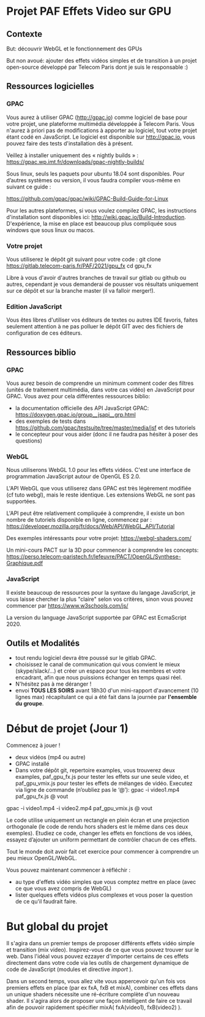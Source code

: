 # Projet PAF Effets Video sur GPU

## Contexte

But: découvrir WebGL et le fonctionnement des GPUs 

But non avoué: ajouter des effets vidéos simples et de transition à un projet open-source développé par Telecom Paris dont je suis le responsable :)

## Ressources logicielles

### GPAC
Vous aurez à utiliser GPAC (http://gpac.io) comme logiciel de base pour votre projet, une plateforme multimédia développée à Telecom Paris. Vous n'aurez à priori pas de modifications à apporter au logiciel, tout votre projet étant codé en JavaScript.
Le logiciel est disponible sur http://gpac.io, vous pouvez faire des tests d'installation dès à présent.

Veillez à installer uniquement des « nightly builds » : 
https://gpac.wp.imt.fr/downloads/gpac-nightly-builds/

Sous linux, seuls les paquets pour ubuntu 18.04 sont disponibles. Pour d’autres systèmes ou version, il vous faudra compiler vous-même en suivant ce guide :

https://github.com/gpac/gpac/wiki/GPAC-Build-Guide-for-Linux

Pour les autres plateformes, si vous voulez compilez GPAC, les instructions d'installation sont disponibles ici: http://wiki.gpac.io/Build-Introduction. D'expérience, la mise en place est beaucoup plus compliquée sous windows que sous linux ou macos.


### Votre projet
Vous utiliserez le dépôt git suivant pour votre code :
git clone https://gitlab.telecom-paris.fr/PAF/2021/gpu_fx 
cd gpu_fx

Libre à vous d'avoir d'autres branches de travail sur gitlab ou github ou autres, cependant je vous demanderai de pousser vos résultats uniquement sur ce dépôt et sur la branche master (il va falloir merger!).

### Edition JavaScript
Vous êtes libres d'utiliser vos éditeurs de textes ou autres IDE favoris, faites seulement attention à ne pas polluer le dépôt GIT avec des fichiers de configuration de ces éditeurs.


## Ressources biblio

### GPAC
Vous aurez besoin de comprendre un minimum comment coder des filtres (unités de traitement multimédia, dans votre cas vidéo) en JavaScript pour GPAC. Vous avez pour cela différentes ressources biblio:
- la documentation officielle des API JavaScript GPAC: https://doxygen.gpac.io/group__jsapi__grp.html
- des exemples de tests dans https://github.com/gpac/testsuite/tree/master/media/jsf et des tutoriels
- le concepteur pour vous aider (donc il ne faudra pas hésiter à poser des questions)

### WebGL
Nous utiliserons WebGL 1.0 pour les effets vidéos. C'est une interface de programmation JavaScript autour de OpenGL ES 2.0. 

L'API WebGL que vous utiliserez dans GPAC est très légèrement modifiée (cf tuto webgl), mais le reste identique. Les extensions WebGL ne sont pas supportées.

L'API peut être relativement compliquée à comprendre, il existe un bon nombre de tutoriels disponible en ligne, commencez par :
https://developer.mozilla.org/fr/docs/Web/API/WebGL_API/Tutorial

Des exemples intéressants pour votre projet:
https://webgl-shaders.com/

Un mini-cours PACT sur la 3D pour commencer à comprendre les concepts:
https://perso.telecom-paristech.fr/lefeuvre/PACT/OpenGL/Synthese-Graphique.pdf

### JavaScript
Il existe beaucoup de ressources pour la syntaxe du langage JavaScript, je vous laisse chercher la plus "claire" selon vos critères, sinon vous pouvez commencer par https://www.w3schools.com/js/

La version du language JavaScript supportée par GPAC est EcmaScript 2020.

## Outils et Modalités
- tout rendu logiciel devra être poussé sur le gitlab GPAC.
- choisissez le canal de communication qui vous convient le mieux (skype/slack/...) et créer un espace pour tous les membres et votre encadrant, afin que nous puissions échanger en temps quasi réel.
- N'hésitez pas à me déranger !
- envoi __TOUS LES SOIRS__ avant 18h30 d'un mini-rapport d'avancement (10 lignes max) récapitulant ce qui a été fait dans la journée par __l'ensemble du groupe__.


# Début de projet (Jour 1)
Commencez à jouer !
- deux vidéos (mp4 ou autre)
- GPAC installé
- Dans votre dépôt git, repertoire examples, vous trouverez deux examples, paf_gpu_fx.js pour tester les effets sur une seule video, et paf_gpu_vmix.js  pour tester les effets de mélanges de vidéo.
Executez via ligne de commande (n’oubliez pas le ‘@’):
gpac -i video1.mp4 paf_gpu_fx.js @ vout

gpac -i video1.mp4 -i video2.mp4 paf_gpu_vmix.js @ vout

Le code utilise uniquement un rectangle en plein écran et une projection orthogonale (le code de rendu hors shaders est le même dans ces deux exemples). 
Etudiez ce code, changer les effets en fonctions de vos idées, essayez d’ajouter un uniform permettant de contrôler chacun de ces effets.

Tout le monde doit avoir fait cet exercice pour commencer à comprendre un peu mieux OpenGL/WebGL.

Vous pouvez maintenant commencer à réfléchir :
- au type d'effets vidéo simples que vous comptez mettre en place (avec ce que vous avez compris de WebGL)
- lister quelques effets vidéos plus complexes et vous poser la question de ce qu'il faudrait faire.


# But global du projet
Il s'agira dans un premier temps de proposer différents effets vidéo simple et transition (mix video). Inspirez-vous de ce que vous pouvez trouver sur le web. Dans l'idéal vous pouvez ezzayer d'importer certains de ces effets directement dans votre code via les outils de chargement dynamique de code de JavaScript (modules et directive _import_ ).

Dans un second temps, vous allez vite vous appercevoir qu'un fois vos premiers effets en place (par ex fxA, fxB et mixA), combiner ces effets dans un unique shaders nécessite une ré-écriture complète d'un nouveau shader. Il s'agira alors de proposer une façon intelligent de faire ce travail afin de pouvoir rapidement spécifier mixA( fxA(video1), fxB(video2) ).






